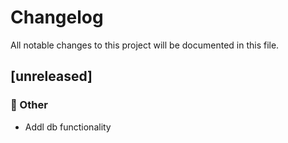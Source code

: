 # Changelog

All notable changes to this project will be documented in this file.

## [unreleased]

### 💼 Other

- Addl db functionality

<!-- generated by git-cliff -->
